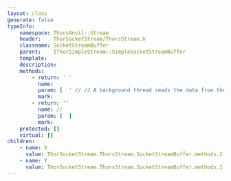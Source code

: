 ```yaml
---
layout: class
generate: false
typeInfo:
    namespace: ThorsAnvil::Stream
    header:    ThorSocketStream/ThorsStream.h
    classname: SocketStreamBuffer
    parent:    IThorSimpleStream::SimpleSocketStreamBuffer
    template:  
    description: 
    methods:
        - return: ' '
          name: 
          param: [  ' // // A background thread reads the data from the URL. // reading from the stream when no data is available will cause the read to block // until data has been retrieved and is now available. // // Multiple IThorStream objects will use the same thread to download data as we are // using the curl multi handle to handle all the connections simultaneously. IThorStream(std::string const& url) : std::istream(NULL) ', ' buffer(url', ' [this](' ]
          mark:  
        - return: ''
          name: //
          param: [  ]
          mark: 
    protected: []
    virtual: []
children:
    - name: X
      value: ThorSocketStream.ThorsStream.SocketStreamBuffer.methods.1.2.md
    - name: Y
      value: ThorSocketStream.ThorsStream.SocketStreamBuffer.methods.1.2.md
---
```


